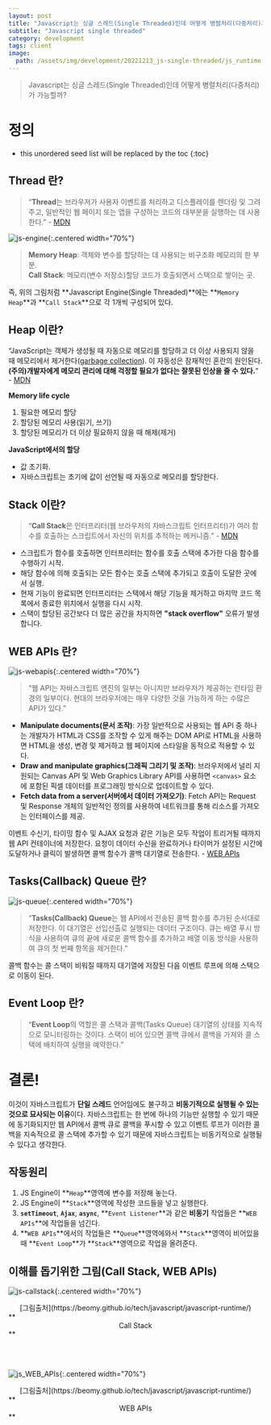 ```yaml
---
layout: post
title: "Javascript는 싱글 스레드(Single Threaded)인데 어떻게 병렬처리(다중처리)가 가능할까?"
subtitle: "Javascript single threaded"
category: development
tags: client
image:
  path: /assets/img/development/20221213_js-single-threaded/js_runtime.jpg
---
```


> Javascript는 싱글 스레드(Single Threaded)인데 어떻게 병렬처리(다중처리)가 가능할까?

# 정의

<!--more-->

* this unordered seed list will be replaced by the toc
{:toc}

## Thread 란?

> “**Thread**는 브라우저가 사용자 이벤트를 처리하고 디스플레이를 렌더링 및 그려주고, 일반적인 웹 페이지 또는 앱을 구성하는 코드의 대부분을 실행하는 데 사용한다.” - [MDN](https://developer.mozilla.org/en-US/docs/Glossary/Thread)

![js-engine](/assets/img/development/20221213_js-single-threaded/js_engine.jpg){:.centered width="70%"}

> **Memory Heap**: 객체와 변수를 할당하는 데 사용되는 비구조화 메모리의 한 부분.<br/>
**Call Stack**: 메모리(변수 저장소)할당 코드가 호출되면서 스택으로 쌓이는 곳.

즉, 위의 그림처럼 **Javascript Engine(Single Threaded)**에는 **`Memory Heap`**과 **`Call Stack`**으로 각 1개씩 구성되어 있다.


## Heap 이란?

“JavaScript는 객체가 생성될 때 자동으로 메모리를 할당하고 더 이상 사용되지 않을 때 메모리에서 제거한다([garbage collection](https://developer.mozilla.org/en-US/docs/Web/JavaScript/Memory_Management)). 이 자동성은 잠재적인 혼란의 원인된다. **(주의)개발자에게 메모리 관리에 대해 걱정할 필요가 없다는 잘못된 인상을 줄 수 있다.**” - [MDN](https://developer.mozilla.org/en-US/docs/Web/JavaScript/Memory_Management#memory_life_cycle)

**Memory life cycle**
1. 필요한 메모리 할당
2. 할당된 메모리 사용(읽기, 쓰기)
3. 할당된 메모리가 더 이상 필요하지 않을 때 해제(제거)

**JavaScript에서의 할당**
- 값 초기화.
- 자바스크립트는 초기에 값이 선언될 때 자동으로 메모리를 할당한다.

## Stack 이란?

> “**Call Stack**은 인터프리터(웹 브라우저의 자바스크립트 인터프리터)가 여러 함수를 호출하는 스크립트에서 자신의 위치를 추적하는 메커니즘.” - [MDN](https://developer.mozilla.org/en-US/docs/Glossary/Call_stack)
- 스크립트가 함수를 호출하면 인터프리터는 함수를 호출 스택에 추가한 다음 함수를 수행하기 시작.
- 해당 함수에 의해 호출되는 모든 함수는 호출 스택에 추가되고 호출이 도달한 곳에서 실행.
- 현재 기능이 완료되면 인터프리터는 스택에서 해당 기능을 제거하고 마지막 코드 목록에서 종료한 위치에서 실행을 다시 시작.
- 스택이 할당된 공간보다 더 많은 공간을 차지하면 **"stack overflow"** 오류가 발생합니다.

## WEB APIs 란?

![js-webapis](/assets/img/development/20221213_js-single-threaded/js_webapis.jpg){:.centered width="70%"}

> “웹 API는 자바스크립트 엔진의 일부는 아니지만 브라우저가 제공하는 런타임 환경의 일부이다. 현대의 브라우저에는 매우 다양한 것을 가능하게 하는 수많은 API가 있다.”

- **Manipulate documents(문서 조작)**: 가장 일반적으로 사용되는 웹 API 중 하나는 개발자가 HTML과 CSS를 조작할 수 있게 해주는 DOM API로 HTML을 사용하면 HTML을 생성, 변경 및 제거하고 웹 페이지에 스타일을 동적으로 적용할 수 있다.
- **Draw and manipulate graphics(그래픽 그리기 및 조작)**: 브라우저에서 널리 지원되는 Canvas API 및 Web Graphics Library API를 사용하면 `<canvas>` 요소에 포함된 픽셀 데이터를 프로그래밍 방식으로 업데이트할 수 있다.
- **Fetch data from a server(서버에서 데이터 가져오기)**: Fetch API는 Request 및 Response 개체의 일반적인 정의를 사용하여 네트워크를 통해 리소스를 가져오는 인터페이스를 제공.

이벤트 수신기, 타이밍 함수 및 AJAX 요청과 같은 기능은 모두 작업이 트리거될 때까지 웹 API 컨테이너에 저장한다. 요청이 데이터 수신을 완료하거나 타이머가 설정된 시간에 도달하거나 클릭이 발생하면 콜백 함수가 콜백 대기열로 전송한다. - [WEB APIs](https://medium.com/@gemma.croad/understanding-the-javascript-runtime-environment-4dd8f52f6fca)


## Tasks(Callback) Queue 란?

![js-queue](/assets/img/development/20221213_js-single-threaded/js_queue.jpg){:.centered width="70%"}

> “**Tasks(Callback) Queue**는 웹 API에서 전송된 콜백 함수를 추가된 순서대로 저장한다. 이 대기열은 선입선출로 실행되는 데이터 구조이다. 큐는 배열 푸시 방식을 사용하여 큐의 끝에 새로운 콜백 함수를 추가하고 배열 이동 방식을 사용하여 큐의 첫 번째 항목을 제거한다.”

콜백 함수는 콜 스택이 비워질 때까지 대기열에 저장된 다음 이벤트 루프에 의해 스택으로 이동이 된다.

## Event Loop 란?
> “**Event Loop**의 역할은 콜 스택과 콜백(Tasks Queue) 대기열의 상태를 지속적으로 모니터링하는 것이다. 스택이 비어 있으면 콜백 큐에서 콜백을 가져와 콜 스택에 배치하여 실행을 예약한다.”


# 결론!

이것이 자바스크립트가 **단일 스레드** 언어임에도 불구하고 **비동기적으로 실행될 수 있는 것으로 묘사되는 이유**이다. 자바스크립트는 한 번에 하나의 기능만 실행할 수 있기 때문에 동기화되지만 웹 API에서 콜백 큐로 콜백을 푸시할 수 있고 이벤트 루프가 이러한 콜백을 지속적으로 콜 스택에 추가할 수 있기 때문에 자바스크립트는 비동기적으로 실행될 수 있다고 생각한다.

## 작동원리
1. JS Engine이 **`Heap`**영역에 변수를 저장해 놓는다.
2. JS Engine이 **`Stack`**영역에 작성한 코드들을 넣고 실행한다.
3. **`setTimeout`**, **`Ajax`**, **`async`**, **`Event Listener`**과 같은 **비동기** 작업들은 **`WEB APIs`**에 작업들을 넘긴다.
4. **`WEB APIs`**에서의 작업들은 **`Queue`**영역에와서 **`Stack`**영역이 비어있을때 **`Event Loop`**가 **`Stack`**영역으로 작업을 올려준다.

## 이해를 돕기위한 그림(Call Stack, WEB APIs)

![js-callstack](/assets/img/development/20221213_js-single-threaded/js_callstack.gif){:.centered width="70%"}
<div style="text-align: center">[그림출처](https://beomy.github.io/tech/javascript/javascript-runtime/)</div>
**<center>Call Stack</center>**

<br><br>

![js_WEB_APIs](/assets/img/development/20221213_js-single-threaded/js_WEB_APIs.gif){:.centered width="70%"}
<div style="text-align: center">[그림출처](https://beomy.github.io/tech/javascript/javascript-runtime/)</div>
**<center>WEB APIs</center>**